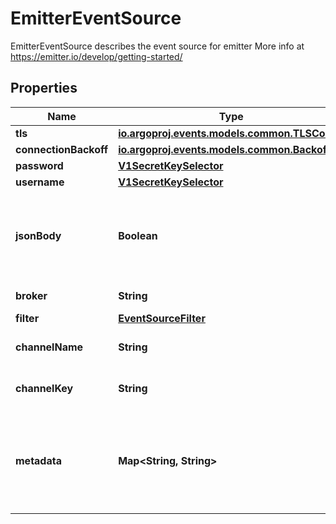 

# EmitterEventSource

EmitterEventSource describes the event source for emitter More info at https://emitter.io/develop/getting-started/
## Properties

Name | Type | Description | Notes
------------ | ------------- | ------------- | -------------
**tls** | [**io.argoproj.events.models.common.TLSConfig**](io.argoproj.events.models.common.TLSConfig.md) |  |  [optional]
**connectionBackoff** | [**io.argoproj.events.models.common.Backoff**](io.argoproj.events.models.common.Backoff.md) |  |  [optional]
**password** | [**V1SecretKeySelector**](V1SecretKeySelector.md) |  |  [optional]
**username** | [**V1SecretKeySelector**](V1SecretKeySelector.md) |  |  [optional]
**jsonBody** | **Boolean** | JSONBody specifies that all event body payload coming from this source will be JSON |  [optional]
**broker** | **String** | Broker URI to connect to. | 
**filter** | [**EventSourceFilter**](EventSourceFilter.md) |  |  [optional]
**channelName** | **String** | ChannelName refers to the channel name | 
**channelKey** | **String** | ChannelKey refers to the channel key | 
**metadata** | **Map&lt;String, String&gt;** | Metadata holds the user defined metadata which will passed along the event payload. |  [optional]



